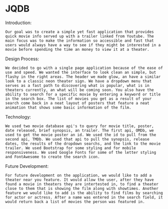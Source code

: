 # JQDB

Introduction: 

    Our goal was to create a simple yet fast application that provides quick movie info served up with a trailer linked from Youtube. The main focus was to make the information so accessible and fast that users would always have a way to see if they might be interested in a movie before spending the time an money to view it at a theater. 
    
Design Process:

    We decided to go with a single page application because of the ease of use and speed. We wanted the interface to look clean an simple, but flashy in the right areas. The header we made glow, an have a similar look to a classic neon theater sign. We have a dropdown menu that serves as a fast path to discovering what is popular, what is in theaters currently, an what will be coming soon. You also have the ability to search for a specific movie by entering a keyword or title in the search box. The list of movies you get as a result of your search come back in a neat layout of posters that feature a neat animation that shows some basic information of the film.

Technology:

    We used two movie database api's to query for movie title, poster, date released, brief synopsis, an trailer. The first api, OMDb, we used to get the movie poster an id. We used the id to pull from the second api, TMDb. We used that api to pull the synopsis, release dates, the results of the dropdown searchs, and the link to the movie trailer. We used Bootstrap for some styling and for mobile responsiveness. We used Google Fonts for some of the letter styling and FontAwesome to create the search icon. 

Future Development:

    For future development on the application, we would like to add a theater near you feature. It would allow the user, after they have found a movie in theaters they are intertested in, to find a theater close to them that is showing the film along with showtimes. Another feature we would like to add is the ability to find films by searching for actor or actress. After a name was entered in the search field, it would return back a list of movies the person was featured in. 